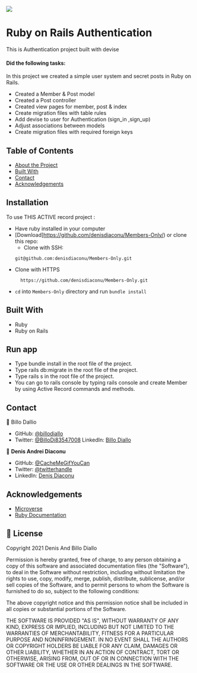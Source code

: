 ![](https://img.shields.io/badge/Microverse-blueviolet)


# Ruby on Rails Authentication
This is Authentication  project built with devise
#### Did the following tasks:
In this project we created a simple user system and secret posts in Ruby on Rails.
- Created a Member & Post model
- Created a Post controller
- Created view pages for member, post & index
- Create migration files with table rules
- Add devise to user for Authentication (sign_in ,sign_up)
- Adjust associations between models
- Create migration files with required foreign keys

<!-- TABLE OF CONTENTS -->

## Table of Contents

* [About the Project](#about-the-project)
* [Built With](#built-with)
* [Contact](#contact)
* [Acknowledgements](#acknowledgements)

<!-- ABOUT THE PROJECT -->

## Installation

To use THIS ACTIVE record project :
* Have ruby installed in your computer
* [Download]https://github.com/denisdiaconu/Members-Only/) or clone this repo:
  - Clone with SSH:
  ```
  git@github.com:denisdiaconu/Members-Only.git
  ```
- Clone with HTTPS
  ```
    https://github.com/denisdiaconu/Members-Only.git
  ```
* `cd` into `Members-Only` directory and run `bundle install`


## Built With
- Ruby
- Ruby on Rails

## Run app
- Type bundle install in the root file of the project.
- Type rails db:migrate in the root file of the project.
- Type rails s in the root file of the project.
- You can go to rails console by typing rails console and create Member by using Active Record commands and methods.

<!-- CONTACT -->
## Contact

👤 Billo Dallio

- GitHub: [@billodiallo](https://github.com/billodiallo)
- Twitter: [@BilloDi83547008](https://twitter.com/BilloDi83547008)
LinkedIn: [Billo Diallo](https://www.linkedin.com/in/mabillodiallo/)

👤 **Denis Andrei Diaconu**

- GitHub: [@CacheMeGifYouCan](https://github.com/githubhandle)
- Twitter: [@twitterhandle](https://twitter.com/twitterhandle)
- LinkedIn: [Denis Diaconu](https://linkedin.com/linkedinhandle)
<!-- ACKNOWLEDGEMENTS -->
## Acknowledgements
* [Microverse](https://www.microverse.org/)
* [Ruby Documentation](https://www.ruby-lang.org/en/documentation/)


## 📝 License

Copyright 2021 Denis And Billo Diallo

Permission is hereby granted, free of charge, to any person obtaining a copy of this software and associated documentation files (the "Software"), to deal in the Software without restriction, including without limitation the rights to use, copy, modify, merge, publish, distribute, sublicense, and/or sell copies of the Software, and to permit persons to whom the Software is furnished to do so, subject to the following conditions:

The above copyright notice and this permission notice shall be included in all copies or substantial portions of the Software.

THE SOFTWARE IS PROVIDED "AS IS", WITHOUT WARRANTY OF ANY KIND, EXPRESS OR IMPLIED, INCLUDING BUT NOT LIMITED TO THE WARRANTIES OF MERCHANTABILITY, FITNESS FOR A PARTICULAR PURPOSE AND NONINFRINGEMENT. IN NO EVENT SHALL THE AUTHORS OR COPYRIGHT HOLDERS BE LIABLE FOR ANY CLAIM, DAMAGES OR OTHER LIABILITY, WHETHER IN AN ACTION OF CONTRACT, TORT OR OTHERWISE, ARISING FROM, OUT OF OR IN CONNECTION WITH THE SOFTWARE OR THE USE OR OTHER DEALINGS IN THE SOFTWARE.

